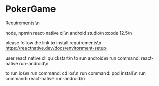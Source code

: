 # PokerGame

Requirements:\n

  node, npm\n
  react-native cli\n
  android studio\n
  xcode 12.5\n
 
please follow the link to install requirements\n
https://reactnative.dev/docs/environment-setup

user react native cli quickstart\n
to run android\n
run command: react-native run-android\n

to run ios\n
run command: cd ios\n
run command: pod install\n
run command: react-native run-android\n
